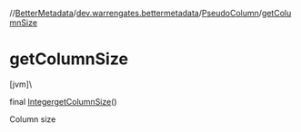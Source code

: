 //[BetterMetadata](../../../index.md)/[dev.warrengates.bettermetadata](../index.md)/[PseudoColumn](index.md)/[getColumnSize](get-column-size.md)

# getColumnSize

[jvm]\

final [Integer](https://docs.oracle.com/javase/8/docs/api/java/lang/Integer.html)[getColumnSize](get-column-size.md)()

Column size
